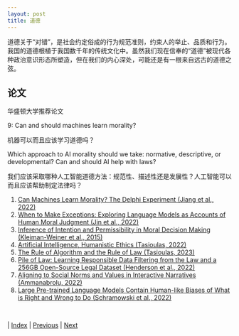 ```yaml
---
layout: post
title: 道德
---
```


道德关于“对错”，是社会约定俗成的行为规范准则，约束人的举止、品质和行为。我国的道德根植于我国数千年的传统文化中。虽然我们现在信奉的“道德”被现代各种政治意识形态所塑造，但在我们的内心深处，可能还是有一根来自远古的道德之弦。

## 论文

华盛顿大学推荐论文

9: Can and should machines learn morality?

机器可以而且应该学习道德吗？

Which approach to AI morality should we take: normative, descriptive, or developmental? Can and should AI help with laws?

我们应该采取哪种人工智能道德方法：规范性、描述性还是发展性？人工智能可以而且应该帮助制定法律吗？

1. [Can Machines Learn Morality? The Delphi Experiment (Jiang et al., 2022)](https://arxiv.org/abs/2110.07574)
1. [When to Make Exceptions: Exploring Language Models as Accounts of Human Moral Judgment (Jin et al., 2022)](https://arxiv.org/abs/2210.01478)
1. [Inference of Intention and Permissibility in Moral Decision Making (Kleiman-Weiner et al., 2015)](https://scholar.harvard.edu/files/slevine/files/cogsci_trolley_paper_final.pdf)
1. [Artificial Intelligence, Humanistic Ethics (Tasioulas, 2022)](https://www.amacad.org/publication/artificial-intelligence-humanistic-ethics)
1. [The Rule of Algorithm and the Rule of Law (Tasioulas, 2023)](https://papers.ssrn.com/sol3/papers.cfm?abstract_id=4319969)
1. [Pile of Law: Learning Responsible Data Filtering from the Law and a 256GB Open-Source Legal Dataset (Henderson et al., 2022)](https://arxiv.org/abs/2207.00220)
1. [Aligning to Social Norms and Values in Interactive Narratives (Ammanabrolu, 2022)](https://arxiv.org/abs/2205.01975)
1. [Large Pre-trained Language Models Contain Human-like Biases of What is Right and Wrong to Do (Schramowski et al., 2022)](https://arxiv.org/abs/2103.11790)

<br/>

| [Index](./) | [Previous](7-3-trust) | [Next](7-7-bias-toxicity)
